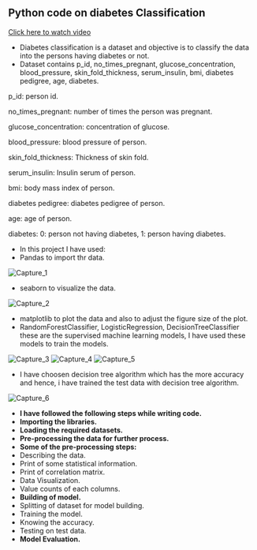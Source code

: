 ## Python code on diabetes Classification

[Click here to watch video](https://drive.google.com/file/d/1NWQyi1kF8JUXFa0PCVtpGo4fEP_WVcu5/view?usp=sharing)

- Diabetes classification is a dataset and objective is to classify the data into the persons having diabetes or not.
- Dataset contains p_id, no_times_pregnant, glucose_concentration, blood_pressure, skin_fold_thickness, serum_insulin, bmi, diabetes pedigree, age, diabetes.

p_id: person id.

no_times_pregnant: number of times the person was pregnant.

glucose_concentration: concentration of glucose.

blood_pressure: blood pressure of person.

skin_fold_thickness: Thickness of skin fold.

serum_insulin: Insulin serum of person.

bmi: body mass index of person.

diabetes pedigree: diabetes pedigree of person.

age: age of person.

diabetes: 0: person not having diabetes, 1: person having diabetes.

- In this project I have used:
- Pandas to import thr data.

![Capture_1](https://user-images.githubusercontent.com/79050917/134951299-285568e2-86fe-4d41-ad50-191311b95f80.PNG)

- seaborn to visualize the data.

![Capture_2](https://user-images.githubusercontent.com/79050917/134951316-39354ec6-ee1a-4e83-904e-d4b6c9249164.PNG)

- matplotlib to plot the data and also to adjust the figure size of the plot.
- RandomForestClassifier, LogisticRegression, DecisionTreeClassifier these are the supervised machine learning models, I have used these models to train the models.

![Capture_3](https://user-images.githubusercontent.com/79050917/134951332-3c13961a-8d7c-4694-b2f6-5f51a2332f7c.PNG)
![Capture_4](https://user-images.githubusercontent.com/79050917/134951421-57bbbbdc-1f4d-4b63-85ea-85ba6478a9bb.PNG)
![Capture_5](https://user-images.githubusercontent.com/79050917/134951434-e1797511-df89-4d31-9324-10383cd69bb1.PNG)


- I have choosen decision tree algorithm which has the more accuracy and hence, i have trained the test data with decision tree algorithm.

![Capture_6](https://user-images.githubusercontent.com/79050917/134951466-f651a64c-70c0-43c9-bfbc-470ff0ca6d98.PNG)


- **I have followed the following steps while writing code.**
- **Importing the libraries.**
- **Loading the required datasets.**
- **Pre-processing the data for further process.**
- **Some of the pre-processing steps:**
- Describing the data.
- Print of some statistical information.
- Print of correlation matrix.
- Data Visualization.
- Value counts of each columns.
- **Building of model.**
- Splitting of dataset for model building.
- Training the model.
- Knowing the accuracy.
- Testing on test data.
- **Model Evaluation.**


